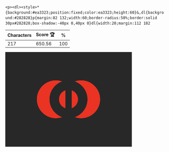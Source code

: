 `<p><dl><style>*{background:#ea3323;position:fixed;color:ea3323;height:60}&,dl{background:#282828}p{margin:82 132;width:60;border-radius:50%;border:solid 30px#282828;box-shadow:-40px 0,40px 0}dl{width:20;margin:112 182`

| Characters | Score 🏆 | %   |
| ---------- | -------- | --- |
| 217        | 650.56   | 100 |

![](/2025/Apr2025/26/20250426.png)
